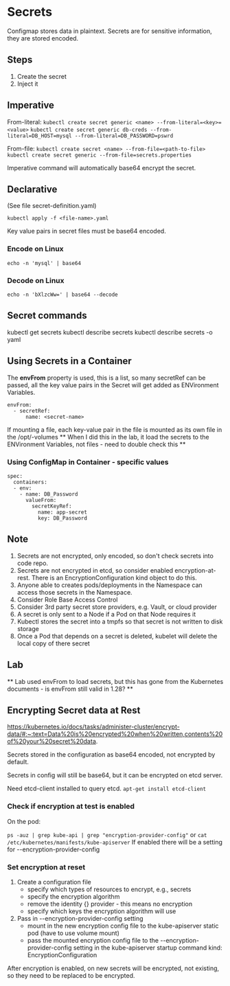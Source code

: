 # Secrets

Configmap stores data in plaintext. 
Secrets are for sensitive information, they are stored encoded.

## Steps
1. Create the secret
2. Inject it

## Imperative

From-literal:
`kubectl create secret generic <name> --from-literal=<key>=<value>`
`kubectl create secret generic db-creds --from-literal=DB_HOST=mysql --from-literal=DB_PASSWORD=pswrd`

From-file:
`kubectl create secret <name> --from-file=<path-to-file>`
`kubectl create secret generic --from-file=secrets.properties`

Imperative command will automatically base64 encrypt the secret.

## Declarative
(See file secret-definition.yaml)

`kubectl apply -f <file-name>.yaml`

Key value pairs in secret files must be base64 encoded.

### Encode on Linux
`echo -n 'mysql' | base64`
### Decode on Linux
`echo -n 'bXlzcWw=' | base64 --decode`

## Secret commands
kubectl get secrets
kubectl describe secrets
kubectl describe secrets <secret-name> -o yaml

## Using Secrets in a Container
The **envFrom** property is used, this is a list, so many secretRef can be passed, all the key value pairs in the Secret will get added as ENVironment Variables.

```
envFrom:  
  - secretRef:
      name: <secret-name>
```

If mounting a file, each key-value pair in the file is mounted as its own file in the /opt/<secret-name>-volumes
** When I did this in the lab, it load the secrets to the ENVironment Variables, not files - need to double check this **

### Using ConfigMap in Container - specific values
```
spec:  
  containers:  
  - env:  
    - name: DB_Password
      valueFrom:  
        secretKeyRef:  
          name: app-secret
          key: DB_Password
```

## Note
1. Secrets are not encrypted, only encoded, so don't check secrets into code repo.
2. Secrets are not encrypted in etcd, so consider enabled encryption-at-rest. There is an EncryptionConfiguration kind object to do this.
3. Anyone able to creates pods/deployments in the Namespace can access those secrets in the Namespace.
4. Consider Role Base Access Control
5. Consider 3rd party secret store providers, e.g. Vault, or cloud provider
6. A secret is only sent to a Node if a Pod on that Node requires it
7. Kubectl stores the secret into a tmpfs so that secret is not written to disk storage
8. Once a Pod that depends on a secret is deleted, kubelet will delete the local copy of there secret


## Lab
** Lab used envFrom to load secrets, but this has gone from the Kubernetes documents - is envFrom still valid in 1.28? **


## Encrypting Secret data at Rest

https://kubernetes.io/docs/tasks/administer-cluster/encrypt-data/#:~:text=Data%20is%20encrypted%20when%20written,contents%20of%20your%20secret%20data.

Secrets stored in the configuration as base64 encoded, not encrypted by default.

Secrets in config will still be base64, but it can be encrypted on etcd server.

Need etcd-client installed to query etcd.
`apt-get install etcd-client`

### Check if encryption at test is enabled 
On the pod:

`ps -auz | grep kube-api | grep "encryption-provider-config"`
or
`cat /etc/kubernetes/manifests/kube-apiserver`
If enabled there will be a setting for --encryption-provider-config

### Set encryption at reset
1. Create a configuration file
   - specify which types of resources to encrypt, e.g., secrets
   - specify the encryption algorithm
   - remove the identity {} provider - this means no encryption
   - specify which keys the encryption algorithm will use
2. Pass in --encryption-provider-config setting
   - mount in the new encryption config file to the kube-apiserver static pod (have to use volume mount)
   - pass the mounted encryption config file to the --encryption-provider-config setting in the kube-apiserver startup command
kind: EncryptionConfiguration

After encryption is enabled, on new secrets will be encrypted, not existing, so they need to be replaced to be encrypted.
